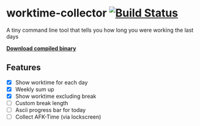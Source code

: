 # worktime-collector [![Build Status](https://travis-ci.org/samuba/worktime-collector.svg?branch=master)](https://travis-ci.org/samuba/worktime-collector)
A tiny command line tool that tells you how long you were working the last days

[**Download compiled binary**](https://github.com/samuba/worktime-collector/blob/master/worktime-collector.exe?raw=true)

## Features
- [x] Show worktime for each day
- [x] Weekly sum up
- [x] Show worktime excluding break
- [ ] Custom break length
- [ ] Ascii progress bar for today
- [ ] Collect AFK-Time (via lockscreen)
